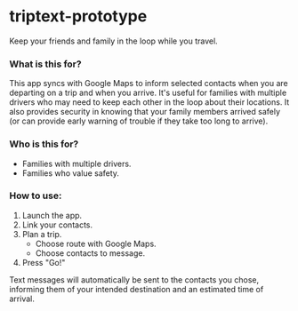 # triptext-prototype
Keep your friends and family in the loop while you travel.

### What is this for?
This app syncs with Google Maps to inform selected contacts when you are departing on a trip and when you arrive. It's useful for families with multiple drivers who may need to keep each other in the loop about their locations. It also provides security in knowing that your family members arrived safely (or can provide early warning of trouble if they take too long to arrive).

### Who is this for?
- Families with multiple drivers.
- Families who value safety.

### How to use:
1. Launch the app.
2. Link your contacts.
3. Plan a trip.
    - Choose route with Google Maps.
    - Choose contacts to message.
4. Press "Go!"

Text messages will automatically be sent to the contacts you chose, informing them of your intended destination and an estimated time of arrival.
